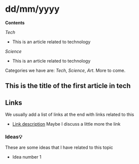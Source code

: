 # dd/mm/yyyy

**Contents**

*Tech*

- This is an article related to technology

*Science*

- This is an article related to technology

Categories we have are: *Tech*, *Science*, *Art*. More to come.

## This is the title of the first article in tech

## Links

We usually add a list of links at the end with links related to this

- [Link description](http://example.com/link) Maybe I discuss a little more the link

### Ideas💡

These are some ideas that I have related to this topic

- Idea number 1
